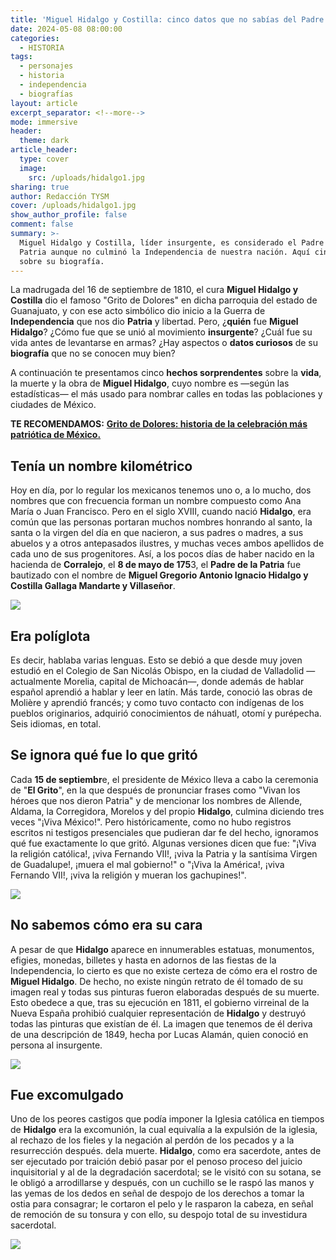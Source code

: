 ```yaml
---
title: 'Miguel Hidalgo y Costilla: cinco datos que no sabías del Padre de la Patria'
date: 2024-05-08 08:00:00
categories:
  - HISTORIA
tags:
  - personajes
  - historia
  - independencia
  - biografías
layout: article
excerpt_separator: <!--more-->
mode: immersive
header:
  theme: dark
article_header:
  type: cover
  image:
    src: /uploads/hidalgo1.jpg
sharing: true
author: Redacción TYSM
cover: /uploads/hidalgo1.jpg
show_author_profile: false
comment: false
summary: >-
  Miguel Hidalgo y Costilla, líder insurgente, es considerado el Padre de la
  Patria aunque no culminó la Independencia de nuestra nación. Aquí cinco datos
  sobre su biografía.
---
```

La madrugada del 16 de septiembre de 1810, el cura **Miguel Hidalgo y Costilla** dio el famoso "Grito de Dolores" en dicha parroquia del estado de Guanajuato, y con ese acto simbólico dio inicio a la Guerra de **Independencia** que nos dio **Patria** y libertad. Pero, ¿**quién** fue **Miguel Hidalgo**? ¿Cómo fue que se unió al movimiento **insurgente**? ¿Cuál fue su vida antes de levantarse en armas? ¿Hay aspectos o **datos curiosos** de su **biografía** que no se conocen muy bien?

A continuación te presentamos cinco **hechos sorprendentes** sobre la **vida**, la muerte y la obra de **Miguel Hidalgo**, cuyo nombre es —según las estadísticas— el más usado para nombrar calles en todas las poblaciones y ciudades de México.

**TE RECOMENDAMOS:** [**Grito de Dolores: historia de la celebración más patriótica de México.**](https://blog.tonoysumariachi.com/cultura/2022/07/21/grito-de-dolores-historia-de-la-celebracion-mas-patriotica-de-mexico.html)

## Tenía un nombre kilométrico

Hoy en día, por lo regular los mexicanos tenemos uno o, a lo mucho, dos nombres que con frecuencia forman un nombre compuesto como Ana María o Juan Francisco. Pero en el siglo XVIII, cuando nació **Hidalgo**, era común que las personas portaran muchos nombres honrando al santo, la santa o la virgen del día en que nacieron, a sus padres o madres, a sus abuelos y a otros antepasados ilustres, y muchas veces ambos apellidos de cada uno de sus progenitores. Así, a los pocos días de haber nacido en la hacienda de **Corralejo**, el **8 de mayo de 175**3, el **Padre de la Patria** fue bautizado con el nombre de **Miguel Gregorio Antonio Ignacio Hidalgo y Costilla Gallaga Mandarte y Villaseñor**.

![](https://upload.wikimedia.org/wikipedia/commons/7/7d/Miguel_Hidalgo_con_estandarte.jpg)

## Era políglota

Es decir, hablaba varias lenguas. Esto se debió a que desde muy joven estudió en el Colegio de San Nicolás Obispo, en la ciudad de Valladolid —actualmente Morelia, capital de Michoacán—, donde además de hablar español aprendió a hablar y leer en latín. Más tarde, conoció las obras de Molière y aprendió francés; y como tuvo contacto con indígenas de los pueblos originarios, adquirió conocimientos de náhuatl, otomí y purépecha. Seis idiomas, en total.

## Se ignora qué fue lo que gritó

Cada **15 de septiembr**e, el presidente de México lleva a cabo la ceremonia de "**El Grito**", en la que después de pronunciar frases como "Vivan los héroes que nos dieron Patria" y de mencionar los nombres de Allende, Aldama, la Corregidora, Morelos y del propio **Hidalgo**, culmina diciendo tres veces "¡Viva México!". Pero históricamente, como no hubo registros escritos ni testigos presenciales que pudieran dar fe del hecho, ignoramos qué fue exactamente lo que gritó. Algunas versiones dicen que fue: "¡Viva la religión católica!, ¡viva Fernando VII!, ¡viva la Patria y la santísima Virgen de Guadalupe!, ¡muera el mal gobierno!" o "¡Viva la América!, ¡viva Fernando VII!, ¡viva la religión y mueran los gachupines!".

![](https://upload.wikimedia.org/wikipedia/commons/2/2b/El_cura_D._Miguel_Hidalgo_proclama_la_Independencia_Nacional_en_Dolores%2C_a_la_madrugada_del_16_de_septiembre_de_1810%2C_no_obstante_que_no_ten%C3%ADa_terminados_a%C3%BAn_los_preparativos_para_la_revoluci%C3%B3n.jpg)

## No sabemos cómo era su cara

A pesar de que **Hidalgo** aparece en innumerables estatuas, monumentos, efigies, monedas, billetes y hasta en adornos de las fiestas de la Independencia, lo cierto es que no existe certeza de cómo era el rostro de **Miguel Hidalgo**. De hecho, no existe ningún retrato de él tomado de su imagen real y todas sus pinturas fueron elaboradas después de su muerte. Esto obedece a que, tras su ejecución en 1811, el gobierno virreinal de la Nueva España prohibió cualquier representación de **Hidalgo** y destruyó todas las pinturas que existían de él. La imagen que tenemos de él deriva de una descripción de 1849, hecha por Lucas Alamán, quien conoció en persona al insurgente.

![](https://upload.wikimedia.org/wikipedia/commons/thumb/a/ad/General%C3%ADsimo_Miguel_Hidalgo_y_Costilla.png/618px-General%C3%ADsimo_Miguel_Hidalgo_y_Costilla.png)

## Fue excomulgado

Uno de los peores castigos que podía imponer la Iglesia católica en tiempos de **Hidalgo** era la excomunión, la cual equivalía a la expulsión de la iglesia, al rechazo de los fieles y la negación al perdón de los pecados y a la resurrección después. dela muerte. **Hidalgo**, como era sacerdote, antes de ser ejecutado por traición debió pasar por el penoso proceso del juicio inquisitorial y al de la degradación sacerdotal; se le visitó con su sotana, se le obligó a arrodillarse y después, con un cuchillo se le raspó las manos y las yemas de los dedos  en señal de despojo de los derechos a tomar la ostia para consagrar; le cortaron el pelo y le rasparon la cabeza, en señal de remoción de su tonsura y con ello, su despojo total de su investidura sacerdotal.

![](https://upload.wikimedia.org/wikipedia/commons/thumb/e/e6/Mural_de_Hidalgo_en_PalGob..jpg/768px-Mural_de_Hidalgo_en_PalGob..jpg)